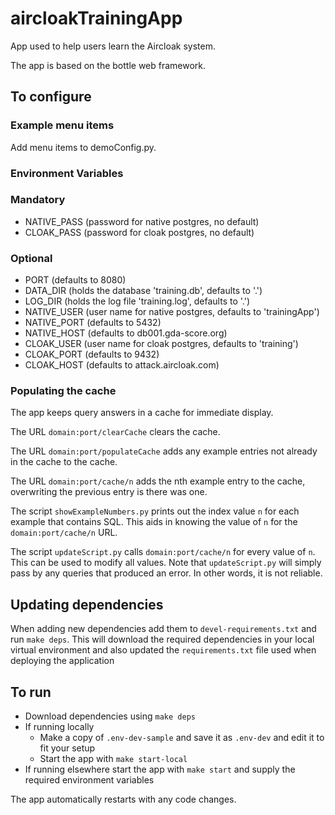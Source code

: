 # aircloakTrainingApp
App used to help users learn the Aircloak system.

The app is based on the bottle web framework.

## To configure

### Example menu items
Add menu items to demoConfig.py.

### Environment Variables

### Mandatory
* NATIVE_PASS (password for native postgres, no default)
* CLOAK_PASS (password for cloak postgres, no default)

### Optional
* PORT (defaults to 8080)
* DATA_DIR (holds the database 'training.db', defaults to '.')
* LOG_DIR (holds the log file 'training.log', defaults to '.')
* NATIVE_USER (user name for native postgres, defaults to 'trainingApp')
* NATIVE_PORT (defaults to 5432)
* NATIVE_HOST (defaults to db001.gda-score.org)
* CLOAK_USER (user name for cloak postgres, defaults to 'training')
* CLOAK_PORT (defaults to 9432)
* CLOAK_HOST (defaults to attack.aircloak.com)


### Populating the cache
The app keeps query answers in a cache for immediate display.

The URL `domain:port/clearCache` clears the cache.

The URL `domain:port/populateCache` adds any example entries not already in the cache to the cache.

The URL `domain:port/cache/n` adds the nth example entry to the cache, overwriting the previous entry is there was one.

The script `showExampleNumbers.py` prints out the index value `n` for each example that contains SQL. This aids in knowing the value of `n` for the `domain:port/cache/n` URL.

The script `updateScript.py` calls `domain:port/cache/n` for every value of `n`. This can be used to modify all values. Note that `updateScript.py` will simply pass by any queries that produced an error. In other words, it is not reliable.

## Updating dependencies

When adding new dependencies add them to `devel-requirements.txt` and run `make deps`.
This will download the required dependencies in your local virtual environment and also
updated the `requirements.txt` file used when deploying the application

## To run

- Download dependencies using `make deps`
- If running locally
  - Make a copy of `.env-dev-sample` and save it as `.env-dev` and edit it to fit your setup
  - Start the app with `make start-local`
- If running elsewhere start the app with `make start` and supply the required environment variables

The app automatically restarts with any code changes.

